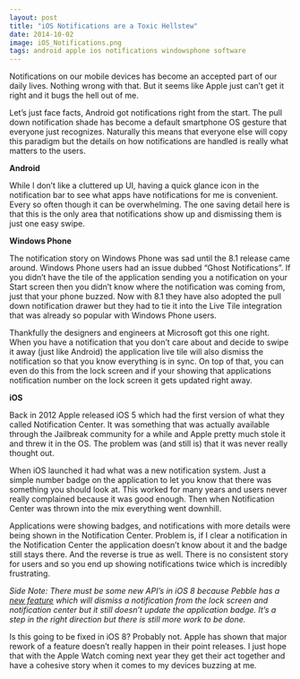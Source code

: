 ```yaml
---
layout: post
title: "iOS Notifications are a Toxic Hellstew"
date: 2014-10-02
image: iOS_Notifications.png
tags: android apple ios notifications windowsphone software
---
```


Notifications on our mobile devices has become an accepted part of our daily lives. Nothing wrong with that. But it seems like Apple just can’t get it right and it bugs the hell out of me.

Let’s just face facts, Android got notifications right from the start. The pull down notification shade has become a default smartphone OS gesture that everyone just recognizes. Naturally this means that everyone else will copy this paradigm but the details on how notifications are handled is really what matters to the users.

<!--more-->

**Android**

While I don’t like a cluttered up UI, having a quick glance icon in the notification bar to see what apps have notifications for me is convenient. Every so often though it can be overwhelming. The one saving detail here is that this is the only area that notifications show up and dismissing them is just one easy swipe.

**Windows Phone**

The notification story on Windows Phone was sad until the 8.1 release came around. Windows Phone users had an issue dubbed “Ghost Notifications”. If you didn’t have the tile of the application sending you a notification on your Start screen then you didn’t know where the notification was coming from, just that your phone buzzed. Now with 8.1 they have also adopted the pull down notification drawer but they had to tie it into the Live Tile integration that was already so popular with Windows Phone users.

Thankfully the designers and engineers at Microsoft got this one right. When you have a notification that you don’t care about and decide to swipe it away (just like Android) the application live tile will also dismiss the notification so that you know everything is in sync. On top of that, you can even do this from the lock screen and if your showing that applications notification number on the lock screen it gets updated right away.

**iOS**

Back in 2012 Apple released iOS 5 which had the first version of what they called Notification Center. It was something that was actually available through the Jailbreak community for a while and Apple pretty much stole it and threw it in the OS. The problem was (and still is) that it was never really thought out.

When iOS launched it had what was a new notification system. Just a simple number badge on the application to let you know that there was something you should look at. This worked for many years and users never really complained because it was good enough. Then when Notification Center was thrown into the mix everything went downhill.

Applications were showing badges, and notifications with more details were being shown in the Notification Center. Problem is, if I clear a notification in the Notification Center the application doesn’t know about it and the badge still stays there. And the reverse is true as well. There is no consistent story for users and so you end up showing notifications twice which is incredibly frustrating.

_Side Note: There must be some new API’s in iOS 8 because Pebble has a [new feature](https://tomarra.com/2014/09/24/Pebble-2.5/) which will dismiss a notification from the lock screen and notification center but it still doesn’t update the application badge. It’s a step in the right direction but there is still more work to be done._

Is this going to be fixed in iOS 8? Probably not. Apple has shown that major rework of a feature doesn’t really happen in their point releases. I just hope that with the Apple Watch coming next year they get their act together and have a cohesive story when it comes to my devices buzzing at me.
